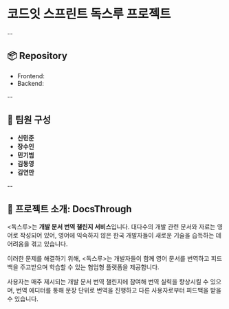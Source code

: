 # 코드잇 스프린트 독스루 프로젝트

--

## 📦 Repository

- Frontend:
- Backend:

--

## 👥 팀원 구성

- **신민준**
- **장수인**
- **민기범**
- **김동영**
- **김연만**

--

## 🧾 프로젝트 소개: DocsThrough

<독스루>는 **개발 문서 번역 챌린지 서비스**입니다.
대다수의 개발 관련 문서와 자료는 영어로 작성되어 있어, 영어에 익숙하지 않은 한국 개발자들이 새로운 기술을 습득하는 데 어려움을 겪고 있습니다.

이러한 문제를 해결하기 위해, <독스루>는 개발자들이 함께 영어 문서를 번역하고 피드백을 주고받으며 학습할 수 있는 협업형 플랫폼을 제공합니다.

사용자는 매주 제시되는 개발 문서 번역 챌린지에 참여해 번역 실력을 향상시킬 수 있으며, 번역 에디터를 통해 문장 단위로 번역을 진행하고 다른 사용자로부터 피드백을 받을 수 있습니다.
